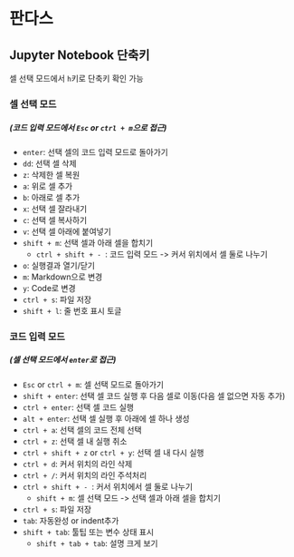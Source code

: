 # 판다스
## Jupyter Notebook 단축키
셀 선택 모드에서 `h`키로 단축키 확인 가능
### 셀 선택 모드
##### (코드 입력 모드에서 `Esc` or `ctrl + m`으로 접근)
- `enter`: 선택 셀의 코드 입력 모드로 돌아가기
- `dd`: 선택 셀 삭제
- `z`: 삭제한 셀 복원
- `a`: 위로 셀 추가
- `b`: 아래로 셀 추가
- `x`: 선택 셀 잘라내기
- `c`: 선택 셀 복사하기
- `v`: 선택 셀 아래에 붙여넣기
- `shift + m`: 선택 셀과 아래 셀을 합치기
  - `ctrl + shift + - `: 코드 입력 모드 -> 커서 위치에서 셀 둘로 나누기
- `o`: 실행결과 열기/닫기
- `m`: Markdown으로 변경
- `y`: Code로 변경
- `ctrl + s`: 파일 저장
- `shift + l`: 줄 번호 표시 토글

### 코드 입력 모드
##### (셀 선택 모드에서 `enter`로 접근)
- `Esc` or `ctrl + m`: 셀 선택 모드로 돌아가기
- `shift + enter`: 선택 셀 코드 실행 후 다음 셀로 이동(다음 셀 없으면 자동 추가)
- `ctrl + enter`: 선택 셀 코드 실행
- `alt + enter`: 선택 셀 실행 후 아래에 셀 하나 생성
- `ctrl + a`: 선택 셀의 코드 전체 선택
- `ctrl + z`: 선택 셀 내 실행 취소
- `ctrl + shift + z` or `ctrl + y`: 선택 셀 내 다시 실행
- `ctrl + d`: 커서 위치의 라인 삭제
- `ctrl + /`: 커서 위치의 라인 주석처리
- `ctrl + shift + - `: 커서 위치에서 셀 둘로 나누기
  - `shift + m`: 셀 선택 모드 -> 선택 셀과 아래 셀을 합치기
- `ctrl + s`: 파일 저장
- `tab`: 자동완성 or indent추가
- `shift + tab`: 툴팁 또는 변수 상태 표시
  - `shift + tab + tab`: 설명 크게 보기  

